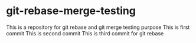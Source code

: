 # git-rebase-merge-testing
This is a repository for git rebase and git merge testing purpose
This is first commit
This is second commit
This is third commit for git rebase
